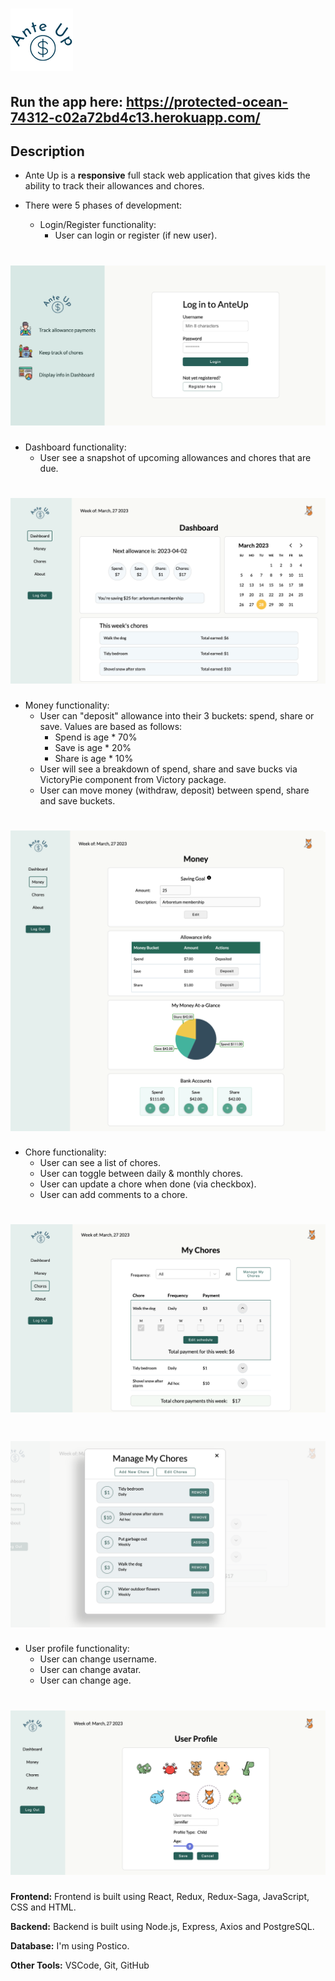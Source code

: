 
# ![image of ante-up logo](./public/images/ante_up_welcome.png)

## Run the app here: <https://protected-ocean-74312-c02a72bd4c13.herokuapp.com/>

## Description

* Ante Up is a **responsive** full stack web application that gives kids the ability to track their allowances and chores.
* There were 5 phases of development:

  * Login/Register functionality:
    * User can login or register (if new user).

# ![image of login](./public/images/ante-up-login.png)

* Dashboard functionality:
  * User see a snapshot of upcoming allowances and chores that are due.

# ![image of dashboard](./public/images/ante-up-dashboard.png)

* Money functionality:
  * User can "deposit" allowance into their 3 buckets: spend, share or save. Values are based as follows:
    * Spend is age * 70%
    * Save is age * 20%
    * Share is age * 10%
  * User will see a breakdown of spend, share and save bucks via VictoryPie component from Victory package.
  * User can move money (withdraw, deposit) between spend, share and save buckets.

# ![image of money](./public/images/ante-up-money.png)

* Chore functionality:
  * User can see a list of chores.
  * User can toggle between daily & monthly chores.
  * User can update a chore when done (via checkbox).
  * User can add comments to a chore.

# ![image of chore](./public/images/ante-up-chores.png)

# ![image of chore](./public/images/ante-up-chores-manage.png)

* User profile functionality:
  * User can change username.
  * User can change avatar.
  * User can change age.

# ![image of chore](./public/images/ante-up-profile.png)

**Frontend:** Frontend is built using React, Redux, Redux-Saga, JavaScript, CSS and HTML.

**Backend:** Backend is built using Node.js, Express, Axios and PostgreSQL.

**Database:** I'm using Postico.

**Other Tools:** VSCode, Git, GitHub
